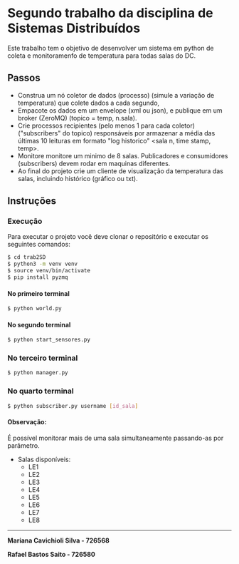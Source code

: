 # Segundo trabalho da disciplina de Sistemas Distribuídos

Este trabalho tem o objetivo de desenvolver um sistema em python de coleta e monitoramenfo de temperatura para todas salas do DC.

## Passos
- Construa um nó coletor de dados (processo) (simule a variação de temperatura) que colete dados a cada segundo,
- Empacote os dados em um envelope (xml ou json), e publique em um broker (ZeroMQ) (topico = temp, n.sala).
- Crie processos recipientes (pelo menos 1 para cada coletor) ("subscribers" do topico) responsáveis por armazenar a média  das últimas 10 leituras em formato "log historico" <sala n, time stamp, temp>.
- Monitore monitore um minimo de 8 salas. Publicadores e consumidores (subscribers)  devem rodar em maquinas diferentes.
- Ao final do projeto crie um cliente de visualização da temperatura das salas, incluindo histórico  (gráfico ou txt).

## Instruções

### Execução
Para executar o projeto você deve clonar o repositório e executar os seguintes comandos:
```sh
$ cd trab2SD
$ python3 -m venv venv
$ source venv/bin/activate
$ pip install pyzmq
```
#### No primeiro terminal
```sh
$ python world.py
```
#### No segundo terminal
```sh
$ python start_sensores.py
```

### No terceiro terminal
```sh
$ python manager.py
```

### No quarto terminal
```sh
$ python subscriber.py username [id_sala]
```

#### Observação: 
É possível monitorar mais de uma sala simultaneamente passando-as por parâmetro.

- Salas disponíveis:
  - LE1
  - LE2
  - LE3
  - LE4
  - LE5
  - LE6
  - LE7
  - LE8

----------------------------------------------------------------------
**Mariana Cavichioli Silva - 726568**

**Rafael Bastos Saito - 726580**
